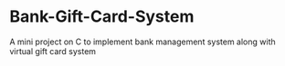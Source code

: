 # Bank-Gift-Card-System
A mini project on C to implement bank management system along with virtual gift card system
